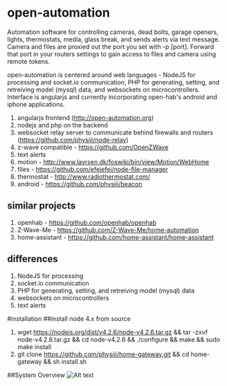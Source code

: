 # open-automation
Automation software for controlling cameras, dead bolts, garage openers, lights, thermostats, media, glass break, and sends alerts via text message. Camera and files are proxied out the port you set with -p [port]. Forward that port in your routers settings to gain access to files and camera using remote tokens.

open-automation is centered around web languages - NodeJS for processing and socket.io communication, PHP for generating, setting, and retreiving model (mysql) data, and websockets on microcontrollers. Interface is angularjs and currently incorporating open-hab's android and iphone applications.

1. angularjs frontend (http://open-automation.org)
2. nodejs and php on the backend
3. websocket relay server to communicate behind firewalls and routers (https://github.com/physiii/node-relay)
4. z-wave compatible - https://github.com/OpenZWave
5. text alerts
6. motion - http://www.lavrsen.dk/foswiki/bin/view/Motion/WebHome
7. files - https://github.com/efeiefei/node-file-manager
8. thermostat - http://www.radiothermostat.com/
9. android - https://github.com/physiii/beacon

## similar projects
1. openhab - https://github.com/openhab/openhab
2. Z-Wave-Me - https://github.com/Z-Wave-Me/home-automation
3. home-assistant - https://github.com/home-assistant/home-assistant

## differences
1. NodeJS for processing
2. socket.io communication
3. PHP for generating, setting, and retreiving model (mysql) data
4. websockets on microcontrollers
5. text alerts

#installation
##install node 4.x from source
1. wget https://nodejs.org/dist/v4.2.6/node-v4.2.6.tar.gz && tar -zxvf node-v4.2.6.tar.gz && cd node-v4.2.6 && ./configure && make && sudo make install
2. git clone https://github.com/physiii/home-gateway.git && cd home-gateway && sh install.sh

##System Overview
![Alt text](https://github.com/physiii/home-gateway/blob/master/screenshots/system%20overview.jpg?raw=true "system overview")

